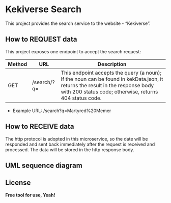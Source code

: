 # Kekiverse Search
This project provides the search service to the website - “Kekiverse”.

## How to REQUEST data
This project exposes one endpoint to accept the search request:

|Method|URL|Description|      
|-----|------------------|-------|      
|GET|/search/?q=<query>|This endpoint accepts the query (a noun); If the noun can be found in kekData.json, it returns the result in the response body with 200 status code; otherwise, returns 404 status code.|

- Example URL: /search?q=Martyred%20Memer


## How to RECEIVE data
The http protocol is adopted in this microservice, so the date will be responded and sent back immediately after the request is received and processed. The data will be stored in the http response body.

## UML sequence diagram

## License

**Free tool for use, Yeah!**